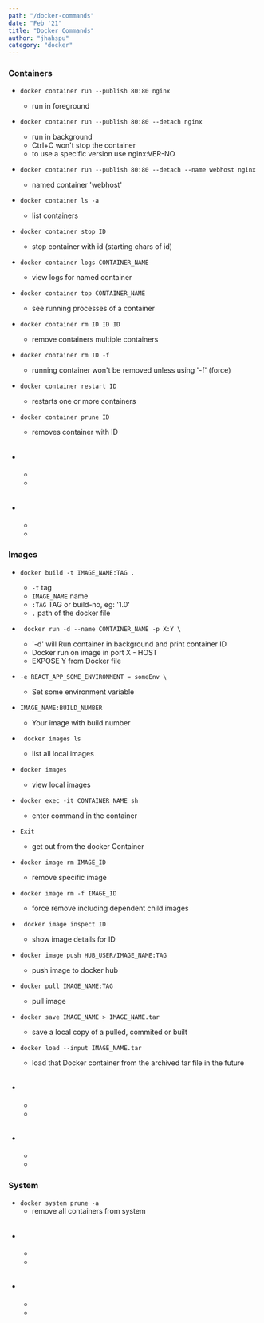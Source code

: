 ```yaml
---
path: "/docker-commands"
date: "Feb '21"
title: "Docker Commands"
author: "jhahspu"
category: "docker"
---
```




### Containers

+ ` docker container run --publish 80:80 nginx `
  - run in foreground
+ ` docker container run --publish 80:80 --detach nginx `
  - run in background
  - Ctrl+C won't stop the container
  - to use a specific version use nginx:VER-NO
+ ` docker container run --publish 80:80 --detach --name webhost nginx `
  - named container 'webhost'

+ ` docker container ls -a `
  - list containers

+ ` docker container stop ID `
  - stop container with id (starting chars of id)

+ ` docker container logs CONTAINER_NAME `
  - view logs for named container
+ ` docker container top CONTAINER_NAME `
  - see running processes of a container

+ ` docker container rm ID ID ID `
  - remove containers multiple containers
+ ` docker container rm ID -f `
  - running container won't be removed unless using '-f' (force)

+ ` docker container restart ID `
  - restarts one or more containers

+ ` docker container prune ID `
  - removes container with ID
  
+ `  `
  - 
  - 
  - 
  
+ `  `
  - 
  - 
  - 


#####


### Images

+ ` docker build -t IMAGE_NAME:TAG . `
  - ` -t ` tag
  - ` IMAGE_NAME ` name
  - ` :TAG ` TAG or build-no, eg: '1.0'
  - ` . ` path of the docker file

+ ` docker run -d --name CONTAINER_NAME -p X:Y \`
  - '-d' will Run container in background and print container ID
  - Docker run on image in port X - HOST
  - EXPOSE Y from Docker file
+ ` -e REACT_APP_SOME_ENVIRONMENT = someEnv \ `
  - Set some environment variable
+ ` IMAGE_NAME:BUILD_NUMBER `
  - Your image with build number
  
+ ` docker images ls`
  - list all local images
+ ` docker images `
  - view local images

+ ` docker exec -it CONTAINER_NAME sh `
  - enter command in the container
+ ` Exit `
  - get out from the docker Container

+ ` docker image rm IMAGE_ID `
  - remove specific image
+ ` docker image rm -f IMAGE_ID `
  - force remove including dependent child images

+ ` docker image inspect ID`
  - show image details for ID
+ ` docker image push HUB_USER/IMAGE_NAME:TAG `
  - push image to docker hub

+ ` docker pull IMAGE_NAME:TAG `
  - pull image

+ ` docker save IMAGE_NAME > IMAGE_NAME.tar `
  - save a local copy of a pulled, commited or built
+ ` docker load --input IMAGE_NAME.tar `
  - load that Docker container from the archived tar file in the future

+ `  `
  - 
  - 
  - 
+ `  `
  - 
  - 
  - 

#####


### System

+ ` docker system prune -a `
  - remove all containers from system
+ `  `
  - 
  - 
  - 
+ `  `
  - 
  - 
  - 